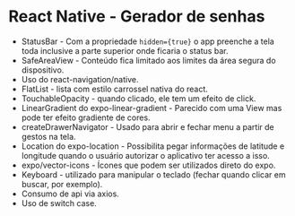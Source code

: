 # React Native - Gerador de senhas

- StatusBar - Com a propriedade ```hidden={true}``` o app preenche a tela toda inclusive a parte superior onde ficaria o status bar.
- SafeAreaView - Conteúdo fica limitado aos limites da área segura do dispositivo.
- Uso do react-navigation/native.
- FlatList - lista com estilo carrossel nativa do react.
- TouchableOpacity - quando clicado, ele tem um efeito de click.
- LinearGradient do expo-linear-gradient - Parecido com uma View mas pode ter efeito gradiente de cores.
- createDrawerNavigator - Usado para abrir e fechar menu a partir de gestos na tela.
- Location do expo-location - Possibilita pegar informações de latitude e longitude quando o usuário autorizar o aplicativo ter acesso a isso.
- expo/vector-icons - Ícones que podem ser utilizados direto do expo.
- Keyboard - utilizado para manipular o teclado (fechar quando clicar em buscar, por exemplo).
- Consumo de api via axios.
- Uso de switch case.

